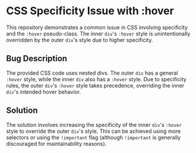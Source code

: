 # CSS Specificity Issue with :hover

This repository demonstrates a common issue in CSS involving specificity and the `:hover` pseudo-class.  The inner `div`'s `:hover` style is unintentionally overridden by the outer `div`'s style due to higher specificity.

## Bug Description

The provided CSS code uses nested divs. The outer `div` has a general `:hover` style, while the inner `div` also has a `:hover` style. Due to specificity rules, the outer `div`'s `:hover` style takes precedence, overriding the inner `div`'s intended hover behavior.

## Solution

The solution involves increasing the specificity of the inner `div`'s `:hover` style to override the outer `div`'s style.  This can be achieved using more selectors or using the `!important` flag (although `!important` is generally discouraged for maintainability reasons).